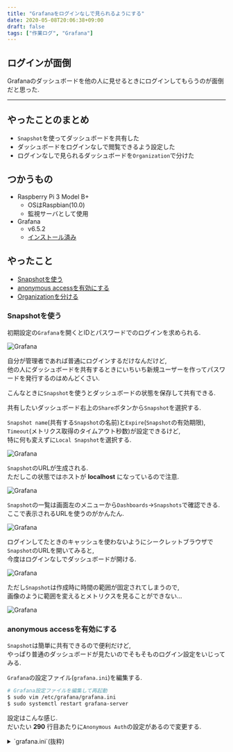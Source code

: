 ```yaml
---
title: "Grafanaをログインなしで見られるようにする"
date: 2020-05-08T20:06:38+09:00
draft: false
tags: ["作業ログ", "Grafana"]
---
```


## ログインが面倒
Grafanaのダッシュボードを他の人に見せるときにログインしてもらうのが面倒だと思った.  

<!--more-->
---

## やったことのまとめ
- `Snapshot`を使ってダッシュボードを共有した
- ダッシュボードをログインなしで閲覧できるよう設定した
- ログインなしで見られるダッシュボードを`Organization`で分けた

## つかうもの

- Raspberry Pi 3 Model B+
    - OSはRaspbian(10.0)
    - 監視サーバとして使用
- Grafana
    - v6.5.2
    - [インストール済み](https://uzimihsr.github.io/post/2020-01-15-prometheus-grafana-raspberry-pi/)

## やったこと

- [Snapshotを使う](#snapshotを使う)
- [anonymous accessを有効にする](#anonymous-accessを有効にする)
- [Organizationを分ける](#organizationを分ける)

### Snapshotを使う

初期設定の`Grafana`を開くとIDとパスワードでのログインを求められる.  

![Grafana](/images/2020-05-08/sc01.png)  

自分が管理者であれば普通にログインするだけなんだけど,  
他の人にダッシュボードを共有するときにいちいち新規ユーザーを作ってパスワードを発行するのはめんどくさい.  

こんなときに`Snapshot`を使うとダッシュボードの状態を保存して共有できる.  

共有したいダッシュボード右上の`Share`ボタンから`Snapshot`を選択する.  

`Snapshot name`(共有する`Snapshot`の名前)と`Expire`(`Snapshot`の有効期限),  
`Timeout`(メトリクス取得のタイムアウト秒数)が設定できるけど,  
特に何も変えずに`Local Snapshot`を選択する.  

![Grafana](/images/2020-05-08/sc02.png)  

`Snapshot`のURLが生成される.  
ただしこの状態ではホストが **localhost** になっているので注意.  

![Grafana](/images/2020-05-08/sc03.png)  

`Snapshot`の一覧は画面左のメニューから`Dashboards`->`Snapshots`で確認できる.  
ここで表示されるURLを使うのがかんたん.  

![Grafana](/images/2020-05-08/sc04.png)  

ログインしてたときのキャッシュを使わないようにシークレットブラウザで`Snapshot`のURLを開いてみると,  
今度はログインなしでダッシュボードが開ける.  

![Grafana](/images/2020-05-08/sc05.png)  

ただし`Snapshot`は作成時に時間の範囲が固定されてしまうので,  
画像のように範囲を変えるとメトリクスを見ることができない...  

![Grafana](/images/2020-05-08/sc06.png)  

### anonymous accessを有効にする

`Snapshot`は簡単に共有できるので便利だけど,  
やっぱり普通のダッシュボードが見たいのでそもそものログイン設定をいじってみる.  

`Grafana`の設定ファイル(`grafana.ini`)を編集する.  

```bash
# Grafana設定ファイルを編集して再起動
$ sudo vim /etc/grafana/grafana.ini
$ sudo systemctl restart grafana-server
```

設定はこんな感じ.  
だいたい **290** 行目あたりに`Anonymous Auth`の設定があるので変更する.  
<details><summary>`grafana.ini`(抜粋)</summary><div>
```ini
#################################### Anonymous Auth ######################
[auth.anonymous]
# enable anonymous access
# ゲストユーザー(ログインなし)のアクセスを許可する
enabled = true

# specify organization name that should be used for unauthenticated users
# Organization名を指定する(Main Org.はデフォルトで作成されている)
org_name = Main Org.

# specify role for unauthenticated users
# ゲストユーザーのRole(役割)をViewer(閲覧のみ)にする
# Editor(編集者), Admin(管理者)も設定可能
org_role = Viewer
```
</div></details>

再起動した後, [Snapshotを使う](#snapshotを使う)と同様にシークレットブラウザで`Grafana`のURLを開くと
今度はログインなしでダッシュボードが開かれる.  

こちらは元のダッシュボードそのものなので時間の範囲を変更してもメトリクスは問題なく表示できるが,  
`Role`が`Viewer`なので編集ができなくなっていて, `Data Source`や`Query`も見えなくなっている.  

![Grafana](/images/2020-05-08/sc07.png)  

編集のためにログインしたい場合は左下の`Sign in`からログイン画面が開くので,  
そこからログインすれば今まで通り編集ができるようになる.  

![Grafana](/images/2020-05-08/sc08.png)  

![Grafana](/images/2020-05-08/sc09.png)  

これで閲覧のみの場合はログインなしで`Grafana`に入れるようになった.  
やったぜ.  

### Organizationを分ける

以上の手順で`anonymous access`を許可すると,  
指定した`Organization`のダッシュボードがすべてログインなしで閲覧可能になってしまう.  

そのため, 作成途中のダッシュボードやあまり他の人に知られたくないメトリクスの場合は`Organization`を分けて管理することにする.  

`Organization`の作成はUIから簡単にできる.  
`Admin`権限でログインした状態で画面左のメニューから`Server Admin`->`Orgs`->`New Org`と進み,  
`Org. name`に任意の`Organization`名を入力して`Create`するだけ.  

![Grafana](/images/2020-05-08/sc10.png)  

または, `Grafana`のAPIを使って作成することもできる.  
初期設定の場合はbasic認証がかけられているので`Admin`権限ユーザーのIDとパスワードで突破する.  

```bash
$ curl -X POST http://<GrafanaのURL>/api/orgs \
    -u <Admin権限のuser>:<password> \
    -H "Accept: application/json" \
    -H "Content-Type: application/json" \
    -d '{"name":"Org2"}'
{"message":"Organization created","orgId":3}
```

![Grafana](/images/2020-05-08/sc11.png)  

新しく作った`Organization`(**Org1**)でダッシュボードを作成して保存する.  

![Grafana](/images/2020-05-08/sc12.png)  

再度`Grafana`の設定を変更する.  

```bash
# Grafana設定ファイルを編集して再起動
$ sudo vim /etc/grafana/grafana.ini
$ sudo systemctl restart grafana-server
```

<details><summary>`grafana.ini`(抜粋)</summary><div>
```ini
#################################### Anonymous Auth ######################
[auth.anonymous]
# enable anonymous access
enabled = true

# specify organization name that should be used for unauthenticated users
# 新しく作ったOrganizationを指定
org_name = Org1

# specify role for unauthenticated users
org_role = Viewer
```
</div></details>

これまでと同様にシークレットブラウザで`Grafana`を開くと同様にログインなしで入れるが,  
今度は **Org1** のダッシュボードしか見られないようになっている.  

![Grafana](/images/2020-05-08/sc13.png)  

元々の`Organization`(**Main Org.**)を開きたい場合はログインした状態で  
左下のユーザーアイコンから`Switch Organization`->`Switch to`で切り替えられる.  

![Grafana](/images/2020-05-08/sc14.png)  

これでログインなしで見られるダッシュボードを管理することができた.  
やったぜ.  

## おわり
これで`Grafana`のダッシュボードをログインなしで見られるようになった.  
設定自体は3行だけでできてめっちゃ簡単だったし,  
ダッシュボードが完成した後はあまりいじることもないので基本はこの設定にしておくのが便利だと思った.  

## おまけ
アンモニャイト  
![そとちゃん](/images/2020-05-08/sotochan.jpg)  

## 参考

- [Snapshotを使う](#snapshotを使う)
    - https://grafana.com/docs/grafana/latest/reference/share_dashboard/
- [anonymous accessを有効にする](#anonymous-accessを有効にする)
    - https://grafana.com/docs/grafana/latest/auth/overview/#anonymous-authentication
- [Organizationを分ける](#organizationを分ける)
    - https://grafana.com/docs/grafana/latest/http_api/org/#create-organization
